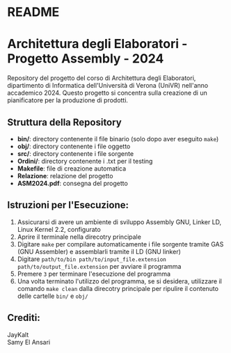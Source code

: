 # README
# Architettura degli Elaboratori - Progetto Assembly - 2024
Repository del progetto del corso di Architettura degli Elaboratori, dipartimento di Informatica dell'Università di Verona (UniVR) nell'anno accademico 2024. Questo progetto si concentra sulla creazione di un pianificatore per la produzione di prodotti.

## Struttura della Repository
- **bin/**: directory contenente il file binario (solo dopo aver eseguito ```make```)
- **obj/**: directory contenente i file oggetto
- **src/**: directory contenente i file sorgente
- **Ordini/**: directory contenente i .txt per il testing
- **Makefile**: file di creazione automatica
- **Relazione**: relazione del progetto
- **ASM2024.pdf**: consegna del progetto

## Istruzioni per l'Esecuzione:
1. Assicurarsi di avere un ambiente di sviluppo Assembly GNU, Linker LD, Linux Kernel 2.2, configurato
2. Aprire il terminale nella direcotry principale
3. Digitare ```make``` per compilare automaticamente i file sorgente tramite GAS (GNU Assembler) e assemblarli tramite il LD (GNU linker)
4. Digitare  ```path/to/bin path/to/input_file.extension path/to/output_file.extension``` per avviare il programma
5. Premere ```3``` per terminare l'esecuzione del programma
6. Una volta terminato l'utilizzo del programma, se si desidera, utilizzare il comando ```make clean``` dalla direcotry principale per ripulire il contenuto delle cartelle ```bin/``` e ```obj/``` 


## Crediti:
JayKalt<br>
Samy El Ansari
